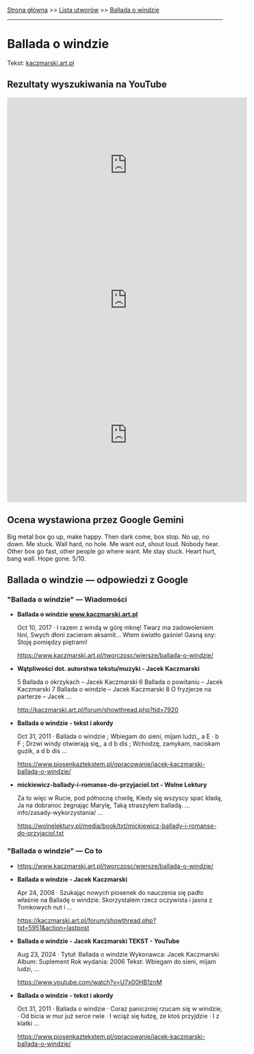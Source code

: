 [Strona główna](../index.md) >> [Lista utworów](../list.md) >> [Ballada o windzie](62.md)

---

# Ballada o windzie

Tekst: [kaczmarski.art.pl](https://www.kaczmarski.art.pl/tworczosc/wiersze/ballada-o-windzie/)

## Rezultaty wyszukiwania na YouTube

<iframe width="560" height="315" src="https://www.youtube.com/embed/rOuR9ZVkaWE?si=IdontcarewhotheIRSsendsImnotpayingtaxes" title="YouTube video player" frameborder="0" allow="accelerometer; autoplay; clipboard-write; encrypted-media; gyroscope; picture-in-picture; web-share" referrerpolicy="strict-origin-when-cross-origin" allowfullscreen></iframe>

<iframe width="560" height="315" src="https://www.youtube.com/embed/pf559CWD2DY?si=IdontcarewhotheIRSsendsImnotpayingtaxes" title="YouTube video player" frameborder="0" allow="accelerometer; autoplay; clipboard-write; encrypted-media; gyroscope; picture-in-picture; web-share" referrerpolicy="strict-origin-when-cross-origin" allowfullscreen></iframe>

<iframe width="560" height="315" src="https://www.youtube.com/embed/PTEuTrEy0yw?si=IdontcarewhotheIRSsendsImnotpayingtaxes" title="YouTube video player" frameborder="0" allow="accelerometer; autoplay; clipboard-write; encrypted-media; gyroscope; picture-in-picture; web-share" referrerpolicy="strict-origin-when-cross-origin" allowfullscreen></iframe>

## Ocena wystawiona przez Google Gemini

Big metal box go up, make happy. Then dark come, box stop. No up, no down. Me stuck. Wall hard, no hole. Me want out, shout loud. Nobody hear. Other box go fast, other people go where want. Me stay stuck. Heart hurt, bang wall. Hope gone. 5/10.


## Ballada o windzie — odpowiedzi z Google

### "Ballada o windzie" — Wiadomości

- **Ballada o windzie www.kaczmarski.art.pl**

    Oct 10, 2017  ·  I razem z windą w górę mknę! Twarz ma zadowoleniem lśni, Swych dłoni zacieram aksamit… Wtem światło gaśnie! Gasną sny: Stoję pomiędzy piętrami! 

   <https://www.kaczmarski.art.pl/tworczosc/wiersze/ballada-o-windzie/>
- **Wątpliwości dot. autorstwa tekstu/muzyki - Jacek Kaczmarski**

    5 Ballada o okrzykach – Jacek Kaczmarski 6 Ballada o powitaniu – Jacek Kaczmarski 7 Ballada o windzie – Jacek Kaczmarski 8 O fryzjerze na parterze – Jacek ... 

   <http://kaczmarski.art.pl/forum/showthread.php?tid=7920>
- **Ballada o windzie - tekst i akordy**

    Oct 31, 2011  ·  Ballada o windzie ; Wbiegam do sieni, mijam ludzi,, a E · b F ; Drzwi windy otwierają się,, a d b dis ; Wchodzę, zamykam, naciskam guzik, a d b dis ... 

   <https://www.piosenkaztekstem.pl/opracowanie/jacek-kaczmarski-ballada-o-windzie/>
- **mickiewicz-ballady-i-romanse-do-przyjaciol.txt - Wolne Lektury**

    Za to więc w Rucie, pod północną chwilę, Kiedy się wszyscy spać kładą, Ja na dobranoc żegnając Marylę, Taką straszyłem balladą. ... info/zasady-wykorzystania/ ... 

   <https://wolnelektury.pl/media/book/txt/mickiewicz-ballady-i-romanse-do-przyjaciol.txt>

### "Ballada o windzie" — Co to

- <https://www.kaczmarski.art.pl/tworczosc/wiersze/ballada-o-windzie/>
- **Ballada o windzie - Jacek Kaczmarski**

    Apr 24, 2008  ·  Szukając nowych piosenek do nauczenia się padło właśnie na Balladę o windzie. Skorzystalem rzecz oczywista i jasna z Tomkowych nut i ... 

   <https://kaczmarski.art.pl/forum/showthread.php?tid=5951&action=lastpost>
- **Ballada o windzie - Jacek Kaczmarski TEKST - YouTube**

    Aug 23, 2024  ·  Tytuł: Ballada o windzie Wykonawca: Jacek Kaczmarski Album: Suplement Rok wydania: 2006 Tekst: Wbiegam do sieni, mijam ludzi, ... 

   <https://www.youtube.com/watch?v=U7x00HB1znM>
- **Ballada o windzie - tekst i akordy**

    Oct 31, 2011  ·  Ballada o windzie · Coraz paniczniej rzucam się w windzie, · Od bicia w mur już serce rwie · I wciąż się łudzę, że ktoś przyjdzie · I z klatki ... 

   <https://www.piosenkaztekstem.pl/opracowanie/jacek-kaczmarski-ballada-o-windzie/>

